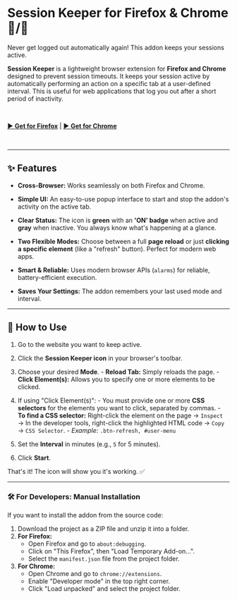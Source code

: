 # Session Keeper for Firefox & Chrome 🦊/🤖

Never get logged out automatically again! This addon keeps your sessions active.

**Session Keeper** is a lightweight browser extension for **Firefox and Chrome** designed to prevent session timeouts. It keeps your session active by automatically performing an action on a specific tab at a user-defined interval. This is useful for web applications that log you out after a short period of inactivity.


<br>

[► **Get for Firefox**](PASTE-YOUR-FIREFOX-STORE-LINK-HERE) | [► **Get for Chrome**](PASTE-YOUR-CHROME-STORE-LINK-HERE)

<br>

---

## ✨ Features

* **Cross-Browser:** Works seamlessly on both Firefox and Chrome.

* **Simple UI:** An easy-to-use popup interface to start and stop the addon's activity on the active tab.

* **Clear Status:** The icon is **green** with an **'ON' badge** when active and **gray** when inactive. You always know what's happening at a glance.

* **Two Flexible Modes:** Choose between a full **page reload** or just **clicking a specific element** (like a "refresh" button). Perfect for modern web apps.

* **Smart & Reliable:** Uses modern browser APIs (`alarms`) for reliable, battery-efficient execution.

* **Saves Your Settings:** The addon remembers your last used mode and interval.

---

## 🚀 How to Use

1.  Go to the website you want to keep active.
2.  Click the **Session Keeper icon** in your browser's toolbar.
3.  Choose your desired **Mode**.
        - **Reload Tab:** Simply reloads the page.
        - **Click Element(s):** Allows you to specify one or more elements to be clicked.
4.  If using "Click Element(s)":
        - You must provide one or more **CSS selectors** for the elements you want to click, separated by commas.
        - **To find a CSS selector:** Right-click the element on the page → `Inspect` → In the developer tools, right-click the highlighted HTML code → `Copy` → `CSS Selector`.
        - *Example:* `.btn-refresh, #user-menu`

5.  Set the **Interval** in minutes (e.g., `5` for 5 minutes).
6.  Click **Start**.

That's it! The icon will show you it's working. ✅

---

### 🛠️ For Developers: Manual Installation

If you want to install the addon from the source code:

1.  Download the project as a ZIP file and unzip it into a folder.
2.  **For Firefox:**
    *   Open Firefox and go to `about:debugging`.
    *   Click on "This Firefox", then "Load Temporary Add-on...".
    *   Select the `manifest.json` file from the project folder.
3.  **For Chrome:**
    *   Open Chrome and go to `chrome://extensions`.
    *   Enable "Developer mode" in the top right corner.
    *   Click "Load unpacked" and select the project folder.